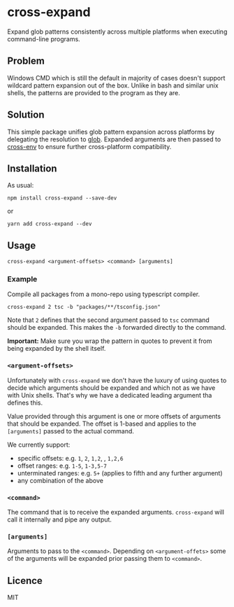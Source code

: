 # cross-expand
Expand glob patterns consistently across multiple platforms when executing command-line programs.

## Problem
Windows CMD which is still the default in majority of cases doesn't support wildcard
pattern expansion out of the box. Unlike in bash and similar unix shells, the patterns
are provided to the program as they are.

## Solution
This simple package unifies glob pattern expansion across platforms by delegating
the resolution to [glob](https://www.npmjs.com/package/glob). Expanded arguments
are then passed to [cross-env](https://www.npmjs.com/package/cross-env) to ensure
further cross-platform compatibility.

## Installation
As usual:
```shell
npm install cross-expand --save-dev
```
or
```shell
yarn add cross-expand --dev
```


## Usage

```shell
cross-expand <argument-offsets> <command> [arguments]
```

### Example
Compile all packages from a mono-repo using typescript compiler.

```shell
cross-expand 2 tsc -b "packages/**/tsconfig.json"
```
Note that `2` defines that the second argument passed to `tsc` command should
be expanded. This makes the `-b` forwarded directly to the command.

**Important:** Make sure you wrap the pattern in quotes to prevent it from
being expanded by the shell itself.

### `<argument-offsets>`

Unfortunately with `cross-expand` we don't have the luxury of using quotes
to decide which arguments should be expanded and which not as we have with Unix
shells. That's why we have a dedicated leading argument tha defines this.

Value provided through this argument is one or more offsets of arguments that should
be expanded. The offset is 1-based and applies to the `[arguments]` passed to the
actual command.

We currently support:
- specific offsets: e.g. `1`, `2`, `1,2`, , `1,2,6`
- offset ranges: e.g. `1-5`, `1-3,5-7`
- unterminated ranges: e.g. `5+` (applies to fifth and any further argument)
- any combination of the above 

### `<command>`

The command that is to receive the expanded arguments. `cross-expand` will call it
internally and pipe any output.

### `[arguments]`

Arguments to pass to the `<command>`. Depending on `<argument-offets>` some of the
arguments will be expanded prior passing them to `<command>`.

## Licence

MIT
